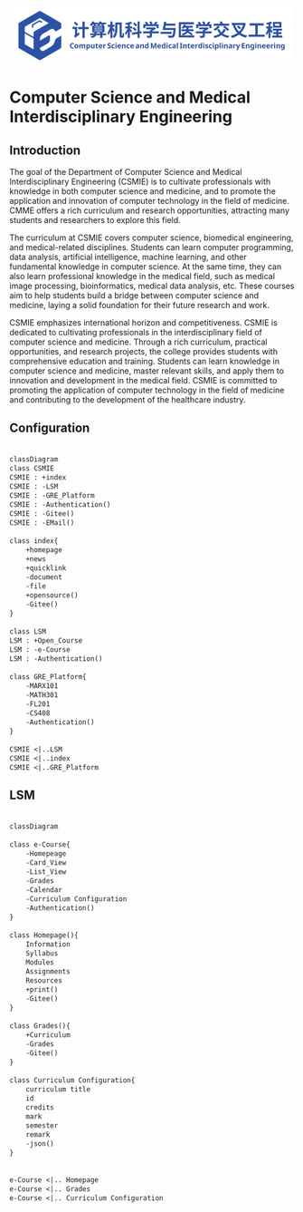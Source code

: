 ![CSMIE](/image/CSMIE_overall_blue.png "CSMIE")

# Computer Science and Medical Interdisciplinary Engineering

## Introduction

The goal of the Department of Computer Science and Medical Interdisciplinary Engineering (CSMIE) is to cultivate professionals with knowledge in both computer science and medicine, and to promote the application and innovation of computer technology in the field of medicine. CMME offers a rich curriculum and research opportunities, attracting many students and researchers to explore this field.

The curriculum at CSMIE covers computer science, biomedical engineering, and medical-related disciplines. Students can learn computer programming, data analysis, artificial intelligence, machine learning, and other fundamental knowledge in computer science. At the same time, they can also learn professional knowledge in the medical field, such as medical image processing, bioinformatics, medical data analysis, etc. These courses aim to help students build a bridge between computer science and medicine, laying a solid foundation for their future research and work.

CSMIE emphasizes international horizon and competitiveness. CSMIE is dedicated to cultivating professionals in the interdisciplinary field of computer science and medicine. Through a rich curriculum, practical opportunities, and research projects, the college provides students with comprehensive education and training. Students can learn knowledge in computer science and medicine, master relevant skills, and apply them to innovation and development in the medical field. CSMIE is committed to promoting the application of computer technology in the field of medicine and contributing to the development of the healthcare industry.

## Configuration


```mermaid

classDiagram
class CSMIE
CSMIE : +index
CSMIE : -LSM
CSMIE : -GRE_Platform
CSMIE : -Authentication()
CSMIE : -Gitee()
CSMIE : -EMail()

class index{
    +homepage
    +news
    +quicklink
    -document
    -file
    +opensource()
    -Gitee()
}

class LSM
LSM : +Open_Course
LSM : -e-Course
LSM : -Authentication()

class GRE_Platform{
    -MARX101
    -MATH301
    -FL201
    -CS408
    -Authentication()
}

CSMIE <|..LSM
CSMIE <|..index
CSMIE <|..GRE_Platform

```

## LSM

```mermaid

classDiagram

class e-Course{
    -Homepeage
    -Card_View
    -List_View
    -Grades
    -Calendar
    -Curriculum Configuration
    -Authentication()
}

class Homepage(){
    Information
    Syllabus
    Modules
    Assignments
    Resources
    +print()
    -Gitee()
}

class Grades(){
    +Curriculum
    -Grades
    -Gitee()
}

class Curriculum Configuration{
    curriculum title
    id
    credits
    mark
    semester
    remark
    -json()
}


e-Course <|.. Homepage
e-Course <|.. Grades
e-Course <|.. Curriculum Configuration

```
